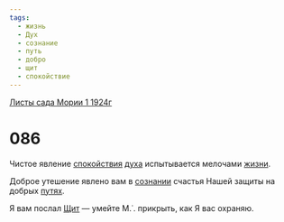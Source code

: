 ```yaml
---
tags:
  - жизнь
  - Дух
  - сознание
  - путь
  - добро
  - щит
  - спокойствие
---
```


[Листы сада Мории 1 1924г](/agni/1924)

# 086
Чистое явление [спокойствия](/tag/#спокойствие) [духа](/tag/#Дух) испытывается мелочами [жизни](/tag/#жизнь).   

Доброе утешение явлено вам в [сознании](/tag/#сознание) счастья Нашей защиты на добрых [путях](/tag/#путь).   

Я вам послал [Щит](/tag/#щит) — умейте М.˙. прикрыть, как Я вас охраняю.   

